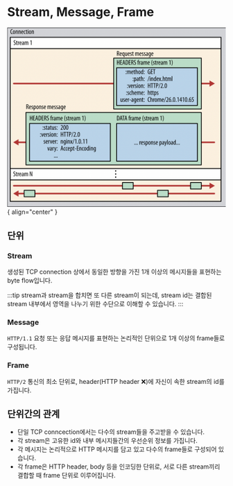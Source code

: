 # Stream, Message, Frame

![Streams Message Frames](../image/streams_messages_frames.png){ align="center" }

## 단위

### Stream

생성된 TCP connection 상에서 동일한 방향을 가진 1개 이상의 메시지들을 표현하는 byte flow입니다.

:::tip
stream과 stream을 합치면 또 다른 stream이 되는데, stream id는 결합된 stream 내부에서 영역을 나누기 위한 수단으로 이해할 수 있습니다.
:::

### Message

`HTTP/1.1` 요청 또는 응답 메시지를 표현하는 논리적인 단위으로 1개 이상의 frame들로 구성됩니다.

### Frame

`HTTP/2` 통신의 최소 단위로, header(HTTP header ❌)에 자신이 속한 stream의 id를 가집니다.

## 단위간의 관계

- 단일 TCP conncection에서는 다수의 stream들을 주고받을 수 있습니다.
- 각 stream은 고유한 id와 내부 메시지들간의 우선순위 정보를 가집니다.
- 각 메시지는 논리적으로 HTTP 메시지를 담고 있고 다수의 frame들로 구성되어 있습니다.
- 각 frame은 HTTP header, body 등을 인코딩한 단위로, 서로 다른 stream끼리 결합할 때 frame 단위로 이루어집니다.
